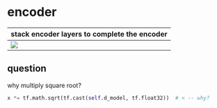 # encoder

stack encoder layers to complete the encoder|
--- |
![](http://jalammar.github.io/images/t/The_transformer_encoder_decoder_stack.png)|


## question
why multiply square root?
```python
x *= tf.math.sqrt(tf.cast(self.d_model, tf.float32))  # < -- why?

```